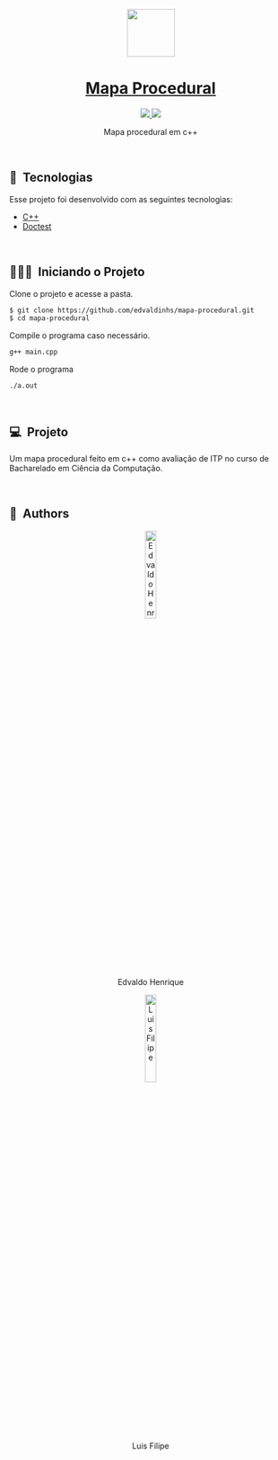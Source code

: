 <p id="title" align="center">
  <a href="#title">
    <img width="85" height="85" src="https://i.imgur.com/Zt5S4qh.png" height="128">
    <h1 align="center">Mapa Procedural</h1>
  </a>
</p>

<p align="center">

  <a aria-label="Made By Edvaldo" href="https://github.com/edvaldinhs/">
    <img src="https://img.shields.io/badge/MADE%20BY%20Edvaldo-000000.svg?style=for-the-badge&labelColor=000&logo=starship&logoColor=fff&logoWidth=20">
  </a>
  <a aria-label="Made By Luis" href="https://github.com/luis-rochoso/">
    <img src="https://img.shields.io/badge/MADE%20BY%20Luis-000000.svg?style=for-the-badge&labelColor=000&logo=starship&logoColor=fff&logoWidth=20">
  </a>
</p>

<p align="center">Mapa procedural em c++</p>

<br>

## 🧪&nbsp; Tecnologias

Esse projeto foi desenvolvido com as seguintes tecnologias:

- [C++](https://isocpp.org/)
- [Doctest](https://github.com/doctest/doctest)

<br>

## 🧑🏻‍💻&nbsp; Iniciando o Projeto

Clone o projeto e acesse a pasta.

```bash
$ git clone https://github.com/edvaldinhs/mapa-procedural.git
$ cd mapa-procedural
```

Compile o programa caso necessário.
```bash
g++ main.cpp
```

Rode o programa

```bash
./a.out
```

<br>

## 💻&nbsp; Projeto

Um mapa procedural feito em c++ como avaliação de ITP no curso de Bacharelado em Ciência da Computação.

<br>

## 🧑&nbsp; Authors

<p align="center">
    <img width="20%" src="https://github.com/edvaldinhs.png" alt="Edvaldo Henrique">
  <p align="center">
    Edvaldo Henrique
  </p >
</p>

<p align="center">
    <img width="20%" src="https://github.com/luis-rochoso.png" alt="Luis Filipe">
  <p align="center">
    Luis Filipe
  </p >
</p>
